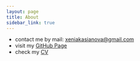 ```yaml
---
layout: page
title: About
sidebar_link: true
---
```


* contact me by mail: xeniakasianova@gmail.com
* visit my [GitHub Page](https://github.com/xenakas)
* check my [CV](https://github.com/xenakas/xenakas.github.io/blob/master/cv-xkasianova.pdf)


